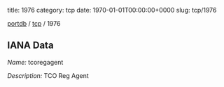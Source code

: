 title: 1976
category: tcp
date: 1970-01-01T00:00:00+0000
slug: tcp/1976

[portdb](/) / [tcp](/category/tcp.html) / 1976


## IANA Data

_Name:_ tcoregagent

_Description:_ TCO Reg Agent

